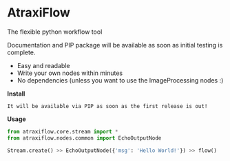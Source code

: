 # AtraxiFlow
The flexible python workflow tool

Documentation and PIP package will be available as soon as initial testing is complete.

* Easy and readable
* Write your own nodes within minutes
* No dependencies (unless you want to use the ImageProcessing nodes :)

**Install**
```
It will be available via PIP as soon as the first release is out!
```

**Usage**

```python
from atraxiflow.core.stream import *
from atraxiflow.nodes.common import EchoOutputNode

Stream.create() >> EchoOutputNode({'msg': 'Hello World!'}) >> flow()
```
